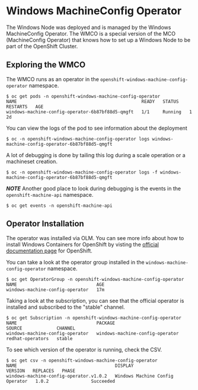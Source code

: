 # Windows MachineConfig Operator

The Windows Node was deployed and is managed by the Windows MachineConfig Operator. The WMCO is a special version of the MCO (MachineConfig Operator) that knows how to set up a Windows Node to be part of the OpenShift Cluster.

## Exploring the WMCO

The WMCO runs as an operator in the `openshift-windows-machine-config-operator` namespace. 

```shell
$ oc get pods -n openshift-windows-machine-config-operator
NAME                                               READY   STATUS    RESTARTS   AGE
windows-machine-config-operator-6b87bf88d5-qmgft   1/1     Running   1          2d
```

You can view the logs of the pod to see information about the deployment

```shell
$ oc -n openshift-windows-machine-config-operator logs windows-machine-config-operator-6b87bf88d5-qmgft
```

A lot of debugging is done by tailing this log during a scale operation or a machineset creation.

```shell
$ oc -n openshift-windows-machine-config-operator logs -f windows-machine-config-operator-6b87bf88d5-qmgft
```

*__NOTE__* Another good place to look during debugging is the events in the `openshift-machine-api` namespace.

```shell
$ oc get events -n openshift-machine-api 
```

## Operator Installation

The operator was installed via OLM. You can see more info about how to install Windows Containers
for OpenShift by visting the [official documentation page](https://docs.openshift.com/container-platform/4.6/windows_containers/windows-containers-release-notes.html) for OpenShift.

You can take a look at the operator group installed in the `windows-machine-config-operator` namespace.

```shell
$ oc get OperatorGroup -n openshift-windows-machine-config-operator 
NAME                              AGE
windows-machine-config-operator   17m
```

Taking a look at the subscription, you can see that the official operator is installed
and subscribed to the "stable" channel.

```shell
$ oc get Subscription -n openshift-windows-machine-config-operator 
NAME                              PACKAGE                           SOURCE             CHANNEL
windows-machine-config-operator   windows-machine-config-operator   redhat-operators   stable
```

To see which version of the operator is running, check the CSV.

```shell
$ oc get csv -n openshift-windows-machine-config-operator
NAME                                     DISPLAY                           VERSION   REPLACES   PHASE
windows-machine-config-operator.v1.0.2   Windows Machine Config Operator   1.0.2                Succeeded
```
